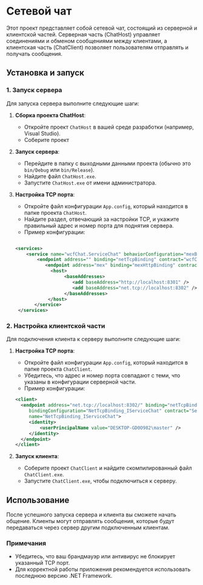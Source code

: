 # Сетевой чат

Этот проект представляет собой сетевой чат, состоящий из серверной и клиентской частей. Серверная часть (ChatHost) управляет соединениями и обменом сообщениями между клиентами, а клиентская часть (ChatClient) позволяет пользователям отправлять и получать сообщения.

## Установка и запуск

### 1. Запуск сервера

Для запуска сервера выполните следующие шаги:

1. **Сборка проекта ChatHost**:
   - Откройте проект `ChatHost` в вашей среде разработки (например, Visual Studio).
   - Соберите проект

2. **Запуск сервера**:
   - Перейдите в папку с выходными данными проекта (обычно это `bin/Debug` или `bin/Release`).
   - Найдите файл `ChatHost.exe`.
   - Запустите `ChatHost.exe` от имени администратора. 

3. **Настройка TCP порта**:
   - Откройте файл конфигурации `App.config`, который находится в папке проекта `ChatHost`.
   - Найдите раздел, отвечающий за настройки TCP, и укажите правильный адрес и номер порта для поднятия сервера.
   - Пример конфигурации:
   ```xml
   
   <services>
	   <service name="wcfChat.ServiceChat" behaviorConfiguration="mexBeh">
		   <endpoint address="" binding="netTcpBinding" contract="wcfChat.IServiceChat"/>
		      <endpoint address="mex" binding="mexHttpBinding" contract="IMetadataExchange" />
		        <host>
			         <baseAddresses>
				        <add baseAddress="http://localhost:8301" />
				        <add baseAddress="net.tcp://localhost:8302" />
			         </baseAddresses>
		       </host>
	      </service>
    </services> 
   
    ```
     

### 2. Настройка клиентской части

Для подключения клиента к серверу выполните следующие шаги:

1. **Настройка TCP порта**:
   - Откройте файл конфигурации `App.config`, который находится в папке проекта `ChatClient`.
   - Убедитесь, что адрес и номер порта совпадают с теми, что указаны в конфигурации серверной части.
   - Пример конфигурации:
   ```xml
   <client>
     <endpoint address="net.tcp://localhost:8302/" binding="netTcpBinding"
        bindingConfiguration="NetTcpBinding_IServiceChat" contract="ServiceChat.IServiceChat"
        name="NetTcpBinding_IServiceChat">
        <identity>
            <userPrincipalName value="DESKTOP-GD0O982\master" />
        </identity>
     </endpoint>
   </client>
   ```

2. **Запуск клиента**:
   - Соберите проект `ChatClient` и найдите скомпилированный файл `ChatClient.exe`.
   - Запустите `ChatClient.exe`, чтобы подключиться к серверу.

## Использование

После успешного запуска сервера и клиента вы сможете начать общение. Клиенты могут отправлять сообщения, которые будут передаваться через сервер другим подключенным клиентам.

### Примечания

- Убедитесь, что ваш брандмауэр или антивирус не блокирует указанный TCP порт.
- Для корректной работы приложения рекомендуется использовать последнюю версию .NET Framework.

